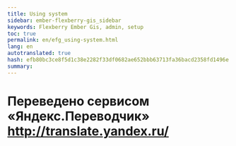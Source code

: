 ```yaml
--- 
title: Using system 
sidebar: ember-flexberry-gis_sidebar 
keywords: Flexberry Ember Gis, admin, setup 
toc: true 
permalink: en/efg_using-system.html 
lang: en 
autotranslated: true 
hash: efb80bc3ce8f5d1c38e2282f33df0682ae652bbb63713fa36bacd2358fd1496e 
summary: 
--- 
```




 # Переведено сервисом «Яндекс.Переводчик» http://translate.yandex.ru/